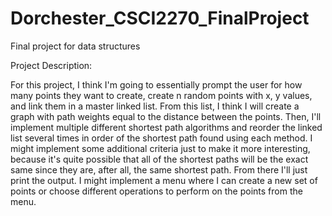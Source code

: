 # Dorchester_CSCI2270_FinalProject
Final project for data structures

Project Description:

  For this project, I think I'm going to essentially prompt the user for how many points they want to create, create n random points with x, y values, and link them in a master linked list. From this list, I think I will create a graph with path weights equal to the distance between the points. Then, I'll implement multiple different shortest path algorithms and reorder the linked list several times in order of the shortest path found using each method. I might implement some additional criteria just to make it more interesting, because it's quite possible that all of the shortest paths will be the exact same since they are, after all, the same shortest path. From there I'll just print the output. I might implement a menu where I can create a new set of points or choose different operations to perform on the points from the menu. 
